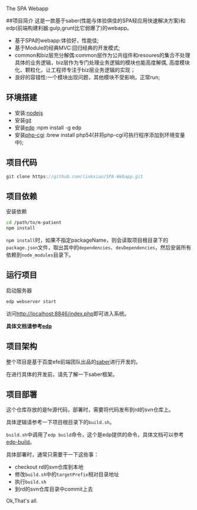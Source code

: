 The SPA Webapp

##项目简介
这是一款基于saber(性能与体验俱佳的SPA轻应用快速解决方案)和edp(前端构建利器:gulp,grunt比它弱爆了)的webapp。
- 基于SPA的webapp:体验好，性能佳;
- 基于Module的经典MVC:回归经典的开发模式;
- common和biz层充分解偶:common层作为公共组件和resoures的集合不处理具体的业务逻辑，biz层作为专门处理业务逻辑的模块也能高度解偶,
高度模块化、颗粒化，让工程师专注于biz层业务逻辑的实现；
- 良好的容错性:一个模块出现问题，其他模块不受影响，正常run;

## 环境搭建
- 安装:[nodejs](https://nodejs.org/en/)
- 安装[git](http://git-scm.com/)
- 安装[edp](https://github.com/ecomfe/edp) :npm install -g edp
- 安装[php-cgi](http://stackoverflow.com/questions/27232483/how-to-install-php-cgi-as-a-plugin-in-mac-os-os-x-10-10) :brew install php54(并将php-cgi可执行程序添加到环境变量中);

## 项目代码
```javascript
git clone https://github.com/linkxiao/SPA-Webapp.git
```

## 项目依赖
安装依赖

```bash
cd /path/to/m-patient
npm install
```

`npm install`时，如果不指定packageName，则会读取项目根目录下的`package.json`文件，取出其中的`dependencies`、`devDependencies`，然后安装所有依赖到`node_modules`目录下。

## 运行项目

启动服务器

```bash
edp webserver start
```

访问[http://localhost:8846/index.php](http://localhost:8846/index.php)即可进入系统。

**具体文档请参考[edp](https://github.com/ecomfe/edp)**

## 项目架构

整个项目是基于百度efe前端团队出品的[saber](https://github.com/ecomfe/saber)进行开发的。

在进行具体的开发前，请先了解一下saber框架。

## 项目部署

这个仓库存放的是fe源代码，部署时，需要将代码发布到rd的svn仓库上。

具体逻辑请参考一下项目根目录下的`build.sh`。

`build.sh`中调用了`edp build`命令，这个是edp提供的命令，具体文档可以参考[edp-build](https://github.com/ecomfe/edp-build)。

具体部署时，通常只需要干一下这些事：

- checkout rd的svn仓库到本地
- 修改`build.sh`中的`targetPrefix`相对目录地址
- 执行`build.sh`
- 到rd的svn仓库目录中commit上去

Ok,That's all.
